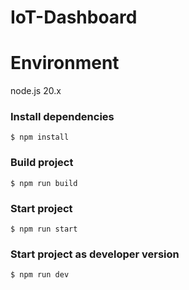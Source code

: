 # IoT-Dashboard

# Environment
node.js 20.x

### Install dependencies
```
$ npm install
```
### Build project
```
$ npm run build
```
### Start project
```
$ npm run start
```
### Start project as developer version
```
$ npm run dev
```

